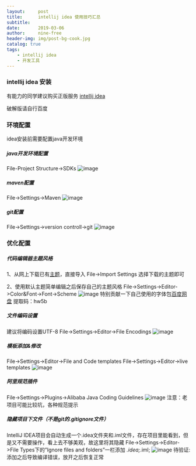 ```yaml
---
layout:     post
title:      intellij idea 使用技巧汇总
subtitle:   
date:       2019-03-06
author:     nine-free
header-img: img/post-bg-cook.jpg
catalog: true
tags:
    - intellij idea
    - 开发工具
---
```

### intellij idea 安装

有能力的同学建议购买正版服务 [intellij idea](https://www.jetbrains.com/idea/download/#section=windows)

破解版请自行百度

###  环境配置
idea安装前需要配置java开发环境
##### java开发环境配置
File-Project Structure->SDKs
![image](https://nine-free.github.io/img/idea-settings-jdk.jpg)

##### maven配置
File->Settings->Maven
![image](https://nine-free.github.io/img/idea-settings-maven.jpg)

##### git配置
File->Settings->version controll->git
![image](https://nine-free.github.io/img/idea-settings-git.jpg)

###  优化配置

##### 代码编辑器主题风格

1、从网上下载已有[主题](http://www.riaway.com/theme.php?page=1)，直接导入
File->Import Settings 选择下载的主题即可

2、使用默认主题简单编辑之后保存自己的主题风格
File->Settings->Editor->Color&Font->Font->Scheme
![image](https://nine-free.github.io/img/idea-settings-scheme.jpg)
特别贡献一下自己使用的字体包[百度网盘](https://pan.baidu.com/s/1ePTvWc0ajWSIatgrgmvGPg) 提取码：hw5b
                  
##### 文件编码设置
建议将编码设置UTF-8
File->Settings->Editor->File Encodings
![image](https://nine-free.github.io/img/idea-settings-file-encoding.jpg)

##### 模板添加&修改
File->Settings->Editor->File and Code templates
File->Settings->Editor->live templates
![image](https://nine-free.github.io/img/idea-settings-template.jpg)

##### 阿里规范插件
File->Settings->Plugins->Alibaba Java Coding Guidelines
![image](https://nine-free.github.io/img/idea-settings-alibaba-code-guide.jpg)
注意：老项目可能比较坑，各种规范提示

##### 隐藏项目下文件（不是git的.gitignore文件）
IntelliJ IDEA项目会自动生成一个.idea文件夹和.iml文件，存在项目里能看到，但是又不需要操作，看上去不够美观，故这里将其隐藏
File->Settings->Editor->File Types下的”Ignore files and folders”一栏添加 *.idea;*.iml;
![image](https://nine-free.github.io/img/idea-settings-file-ignore.jpg)
待验证:添加之后导致编译错误，放开之后恢复正常




